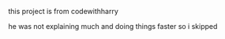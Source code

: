 this project is from codewithharry

he was not explaining much and doing things faster so i skipped
